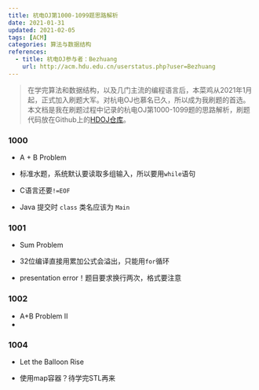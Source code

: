 ```yaml
---
title: 杭电OJ第1000-1099题思路解析
date: 2021-01-31
updated: 2021-02-05
tags: [ACM]
categories: 算法与数据结构
references:
  - title: 杭电OJ参与者：Bezhuang
    url: http://acm.hdu.edu.cn/userstatus.php?user=Bezhuang
---
```


> 在学完算法和数据结构，以及几门主流的编程语言后，本菜鸡从2021年1月起，正式加入刷题大军。对杭电OJ也慕名已久，所以成为我刷题的首选。本文档是我在刷题过程中记录的杭电OJ第1000-1099题的思路解析，刷题代码放在Github上的[HDOJ仓库](https://github.com/Bezhuang/HDOJ)。

<!--more-->

### 1000

- A + B Problem

- 标准水题，系统默认要读取多组输入，所以要用`while`语句
- C语言还要`!=EOF`
- Java 提交时 `class` 类名应该为 `Main`

### 1001

- Sum Problem

- 32位编译直接用累加公式会溢出，只能用`for`循环
- presentation error！题目要求换行两次，格式要注意

### 1002

- A+B Problem II
- 

### 1004

- Let the Balloon Rise

- 使用map容器？待学完STL再来

